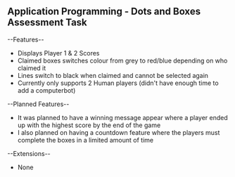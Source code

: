 ## Application Programming - Dots and Boxes Assessment Task
--Features--
- Displays Player 1 & 2 Scores
- Claimed boxes switches colour from grey to red/blue depending on who claimed it
- Lines switch to black when claimed and cannot be selected again
- Currently only supports 2 Human players (didn't have enough time to add a computerbot)

--Planned Features--
- It was planned to have a winning message appear where a player ended up with the highest score 
  by the end of the game 
- I also planned on having a countdown feature where the players must complete the boxes in a
  limited amount of time 
 
 --Extensions-- 
 - None
